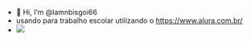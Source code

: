 - 👋 Hi, I’m @lamnbisgoi66
- usando para trabalho escolar utilizando o https://www.alura.com.br/
- ![](https://media1.tenor.com/m/ATzPGoUKz_kAAAAd/kikimogi-kiki.gif)

